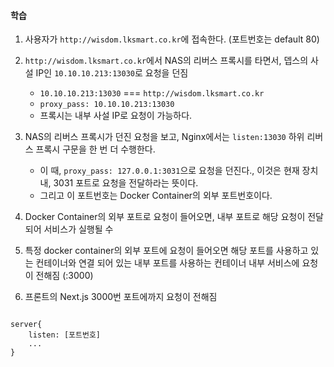 
#### 학습

1. 사용자가 `http://wisdom.lksmart.co.kr`에 접속한다. (포트번호는 default 80)

2. `http://wisdom.lksmart.co.kr`에서 NAS의 리버스 프록시를 타면서, 뎁스의 사설 IP인 `10.10.10.213:13030`로 요청을 던짐
	- `10.10.10.213:13030`  === `http://wisdom.lksmart.co.kr`
	- `proxy_pass: 10.10.10.213:13030`
	- 프록시는 내부 사설 IP로 요청이 가능하다.

3. NAS의 리버스 프록시가 던진 요청을 보고, Nginx에서는  `listen:13030` 하위 리버스 프록시 구문을 한 번 더 수행한다.
	- 이 때,  `proxy_pass: 127.0.0.1:3031`으로 요청을 던진다., 이것은 현재 장치 내, 3031 포트로 요청을 전달하라는 뜻이다.
	- 그리고 이 포트번호는 Docker Container의 외부 포트번호이다.

4. Docker Container의 외부 포트로 요청이 들어오면, 내부 포트로 해당 요청이 전달되어 서비스가 실행될 수

6. 특정 docker container의 외부 포트에 요청이 들어오면 해당 포트를 사용하고 있는 컨테이너와 연결 되어 있는 내부 포트를 사용하는 컨테이너 내부 서비스에 요청이 전해짐 (:3000)

7. 프론트의 Next.js 3000번 포트에까지 요청이 전해짐


```null

server{
	listen: [포트번호]
	...
}
```